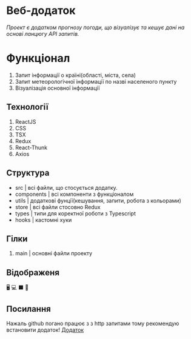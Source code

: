 # Веб-додаток

_Проект є додатком прогнозу погоди, що візуалізує та кешує дані на основі ланцюгу API запитів._


# Функціонал

  1. Запит інформації о країні(області, міста, села)
  2. Запит метеорологічної інформації по назві населеного пункту
  3. Візуалізація основної інформації


## Технології

  1. ReactJS
  2. CSS
  3. TSX
  4. Redux
  5. React-Thunk
  6. Axios


## Структура
  - src        | всі файли, що стосується додатку.
  - components | всі компоненти з функціоналом
  - utils      | додаткові фунції(кешування, запити, робота з кольорами)
  - store      | всі файли стосовно Redux
  - types      | типи для коректної роботи з Typescript
  - hooks      | кастомні хуки


## Гілки

  1. main     | основні файли проекту

     
## Відображеня 

  🖥️ 💻 ⬛ 📱
  
     
## Посилання

  Нажаль github погано працює з з http запитами тому рекомендую встановити додаток!
  [Додаток](https://drkr24.github.io/Weather/)
